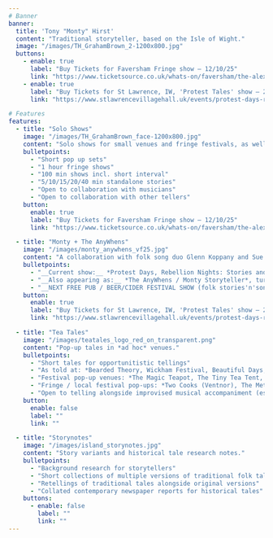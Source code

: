 ```yaml
---
# Banner
banner:
  title: 'Tony "Monty" Hirst'
  content: "Traditional storyteller, based on the Isle of Wight."
  image: "/images/TH_GrahamBrown_2-1200x800.jpg"
  buttons:
    - enable: true
      label: "Buy Tickets for Faversham Fringe show — 12/10/25"
      link: "https://www.ticketsource.co.uk/whats-on/faversham/the-alexander-centre-charter-room/unforeseen-consequences/2025-10-12/13:00/t-yarekrv"
    - enable: true
      label: "Buy Tickets for St Lawrence, IW, 'Protest Tales' show — 22/11/25"
      link: "https://www.stlawrencevillagehall.uk/events/protest-days-rebellion-nights"

# Features
features:
  - title: "Solo Shows"
    image: "/images/TH_GrahamBrown_face-1200x800.jpg"
    content: "Solo shows for small venues and fringe festivals, as well as informal and short sets for community events, fundraisers, and beer and cider festivals."
    bulletpoints:
      - "Short pop up sets"
      - "1 hour fringe shows"
      - "100 min shows incl. short interval"
      - "5/10/15/20/40 min standalone stories"
      - "Open to collaboration with musicians"
      - "Open to collaboration with other tellers"
    button:
      enable: true
      label: "Buy Tickets for Faversham Fringe show — 12/10/25"
      link: "https://www.ticketsource.co.uk/whats-on/faversham/the-alexander-centre-charter-room/unforeseen-consequences/2025-10-12/13:00/t-yarekrv"

  - title: "Monty + The AnyWhens"
    image: "/images/monty_anywhens_vf25.jpg"
    content: "A collaboration with folk song duo Glenn Koppany and Sue Cain (*The AnyWhens*)"
    bulletpoints:
      - "__Current show:__ *Protest Days, Rebellion Nights: Stories and Songs of the Luddites*"
      - "__Also appearing as:__ *The AnyWhens / Monty Storyteller*, turn taking 10-15 minute sets of folk songs and traditional folk tales"
      - "__NEXT FREE PUB / BEER/CIDER FESTIVAL SHOW (folk stories'n'songs): The Star, Ryde, Thurs 25th Septemr 2025, 7pm__"
    button:
      enable: true
      label: "Buy Tickets for St Lawrence, IW, 'Protest Tales' show — 22/11/25"
      link: "https://www.stlawrencevillagehall.uk/events/protest-days-rebellion-nights"

  - title: "Tea Tales"
    image: "/images/teatales_logo_red_on_transparent.png"
    content: "Pop-up tales in *ad hoc* venues."
    bulletpoints:
      - "Short tales for opportunitistic tellings"
      - "As told at: *Bearded Theory, Wickham Festival, Beautiful Days, Ventnor Fringe*"
      - "Festival pop-up venues: *The Magic Teapot, The Tiny Tea Tent, The Something Else Tea Tent*"
      - "Fringe / local festival pop-ups: *Two Cooks (Ventnor), The Met (Ventnor)*"
      - "Open to telling alongside improvised musical accompaniment (esp. guitar, fiddle/violin, piano)"
    button:
      enable: false
      label: ""
      link: ""

  - title: "Storynotes"
    image: "/images/island_storynotes.jpg"
    content: "Story variants and historical tale research notes."
    bulletpoints:
      - "Background research for storytellers"
      - "Short collections of multiple versions of traditional folk tales"
      - "Retellings of traditional tales alongside original versions"
      - "Collated contemporary newspaper reports for historical tales"
    buttons:
      - enable: false
        label: ""
        link: ""
---
```

